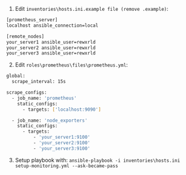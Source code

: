 1. Edit `inventories\hosts.ini.example file (remove .example)`:
```bash
[prometheus_server]
localhost ansible_connection=local

[remote_nodes]
your_server1 ansible_user=rewxrld
your_server2 ansible_user=rewxrld
your_server3 ansible_user=rewxrld
```

2. Edit `roles\prometheus\files\prometheus.yml`:
```bash
global:
  scrape_interval: 15s

scrape_configs:
  - job_name: 'prometheus'
    static_configs:
      - targets: ['localhost:9090']

  - job_name: 'node_exporters'
    static_configs:
      - targets:
          - 'your_server1:9100'
          - 'your_server2:9100'
          - 'your_server3:9100'
```

3. Setup playbook with:
`ansible-playbook -i inventories\hosts.ini setup-monitoring.yml --ask-became-pass`
